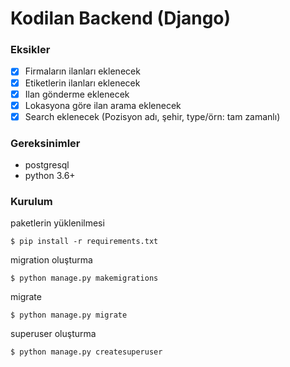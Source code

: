 # Kodilan Backend (Django)

### Eksikler

- [X] Firmaların ilanları eklenecek
- [X] Etiketlerin ilanları eklenecek
- [X] Ilan gönderme eklenecek
- [X] Lokasyona göre ilan arama eklenecek
- [X] Search eklenecek (Pozisyon adı, şehir, type/örn: tam zamanlı)

### Gereksinimler

- postgresql
- python 3.6+

### Kurulum

paketlerin yüklenilmesi
```console
$ pip install -r requirements.txt
```

migration oluşturma
```console
$ python manage.py makemigrations
```

migrate 
```console
$ python manage.py migrate
```

superuser oluşturma
```console
$ python manage.py createsuperuser
```
